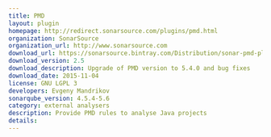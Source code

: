 ```yaml
---
title: PMD
layout: plugin
homepage: http://redirect.sonarsource.com/plugins/pmd.html
organization: SonarSource
organization_url: http://www.sonarsource.com
download_url: https://sonarsource.bintray.com/Distribution/sonar-pmd-plugin/sonar-pmd-plugin-2.5.jar
download_version: 2.5
download_description: Upgrade of PMD version to 5.4.0 and bug fixes
download_date: 2015-11-04
license: GNU LGPL 3
developers: Evgeny Mandrikov
sonarqube_version: 4.5.4-5.6
category: external analysers
description: Provide PMD rules to analyse Java projects
details: 
---
```

